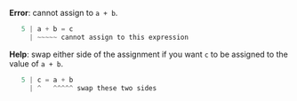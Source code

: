 **Error**: cannot assign to `a + b`.

```python
   5 | a + b = c
     | ~~~~~ cannot assign to this expression
```

**Help**: swap either side of the assignment if you want `c` to be
assigned to the value of `a + b`.

```python
   5 | c = a + b
     | ^   ^^^^^ swap these two sides
```
